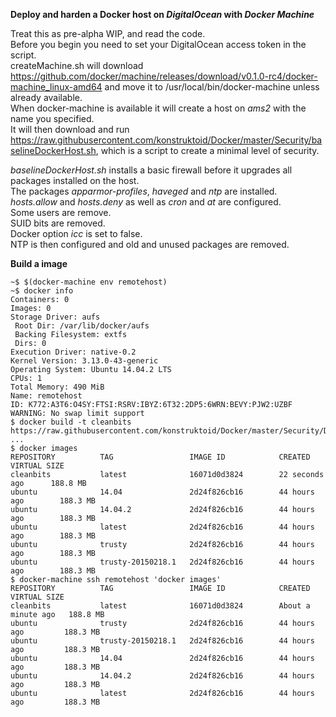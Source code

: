 **Deploy and harden a Docker host on _DigitalOcean_ with _Docker Machine_**     
     
Treat this as pre-alpha WIP, and read the code.    
Before you begin you need to set your DigitalOcean access token in the script.     
createMachine.sh will download https://github.com/docker/machine/releases/download/v0.1.0-rc4/docker-machine_linux-amd64 and move it to /usr/local/bin/docker-machine unless already available.     
When docker-machine is available it will create a host on *ams2* with the name you specified.     
It will then download and run https://raw.githubusercontent.com/konstruktoid/Docker/master/Security/baselineDockerHost.sh, which is a script to create a minimal level of security.     
     
*baselineDockerHost.sh* installs a basic firewall before it upgrades all packages installed on the host.     
The packages *apparmor-profiles*, *haveged* and *ntp* are installed.     
*hosts.allow* and *hosts.deny* as well as *cron* and *at* are configured.    
Some users are remove.     
SUID bits are removed.     
Docker option *icc* is set to false.     
NTP is then configured and old and unused packages are removed.

**Build a image**     

```
~$ $(docker-machine env remotehost)     
~$ docker info
Containers: 0
Images: 0
Storage Driver: aufs
 Root Dir: /var/lib/docker/aufs
 Backing Filesystem: extfs
 Dirs: 0
Execution Driver: native-0.2
Kernel Version: 3.13.0-43-generic
Operating System: Ubuntu 14.04.2 LTS
CPUs: 1
Total Memory: 490 MiB
Name: remotehost
ID: K772:A3T6:O4SY:FTSI:RSRV:IBYZ:6T32:2DP5:6WRN:BEVY:PJW2:UZBF
WARNING: No swap limit support
$ docker build -t cleanbits https://raw.githubusercontent.com/konstruktoid/Docker/master/Security/Dockerfile.example
...
$ docker images
REPOSITORY          TAG                 IMAGE ID            CREATED             VIRTUAL SIZE
cleanbits           latest              16071d0d3824        22 seconds ago      188.8 MB
ubuntu              14.04               2d24f826cb16        44 hours ago        188.3 MB
ubuntu              14.04.2             2d24f826cb16        44 hours ago        188.3 MB
ubuntu              latest              2d24f826cb16        44 hours ago        188.3 MB
ubuntu              trusty              2d24f826cb16        44 hours ago        188.3 MB
ubuntu              trusty-20150218.1   2d24f826cb16        44 hours ago        188.3 MB
$ docker-machine ssh remotehost 'docker images'
REPOSITORY          TAG                 IMAGE ID            CREATED              VIRTUAL SIZE
cleanbits           latest              16071d0d3824        About a minute ago   188.8 MB
ubuntu              trusty              2d24f826cb16        44 hours ago         188.3 MB
ubuntu              trusty-20150218.1   2d24f826cb16        44 hours ago         188.3 MB
ubuntu              14.04               2d24f826cb16        44 hours ago         188.3 MB
ubuntu              14.04.2             2d24f826cb16        44 hours ago         188.3 MB
ubuntu              latest              2d24f826cb16        44 hours ago         188.3 MB
```
